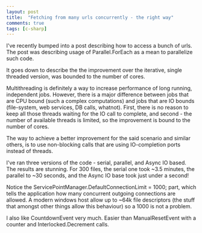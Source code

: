 ```yaml
---
layout: post
title:  "Fetching from many urls concurrently - the right way"
comments: true
tags: [c-sharp]
---
```



I've recently bumped into a post describing how to access a bunch of urls. The post was describing usage of Parallel.ForEach as a mean to parallelize such code.

It goes down to describe the the improvement over the iterative, single threaded version, was bounded to the number of cores.

Multithreading is definitely a way to increase performance of long running, independent jobs. However, there is a major difference between jobs that are CPU bound (such a complex computations) and jobs that are IO bounds (file-system, web services, DB calls, whatnot). First, there is no reason to keep all those threads waiting for the IO call to complete, and second - the number of available threads is limited, so the improvement is bound to the number of cores.



The way to achieve a better improvement for the said scenario and similar others, is to use non-blocking calls that are using IO-completion ports instead of threads.



I've ran three versions of the code - serial, parallel, and Async IO based. The results are stunning. For 300 files, the serial one took ~3.5 minutes, the parallel to ~30 seconds, and the Async IO base took just under a second!



Notice the ServicePointManager.DefaultConnectionLimit = 1000; part, which tells the application how many concurrent outgoing connections are allowed. A modern windows host allow up to ~64k file descriptors (the stuff that amongst other things allow this behaviour) so a 1000 is not a problem.



I also like CountdownEvent very much. Easier than ManualResetEvent with a counter and Interlocked.Decrement calls.

